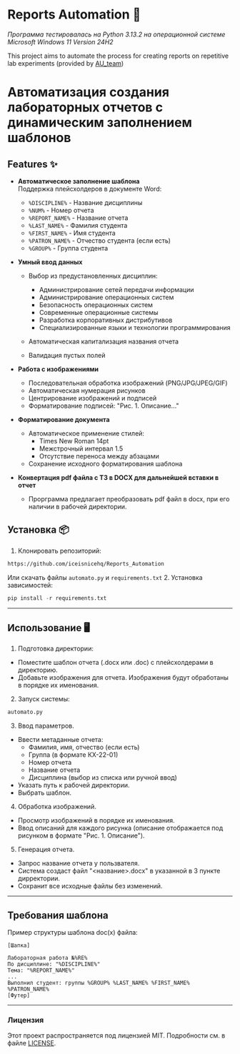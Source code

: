 # Reports Automation 📄
_Программа тестировалась на _Python 3.13.2_ на операционной системе Microsoft Windows 11 Version 24H2_

This project aims to automate the process for creating reports on repetitive lab experiments (provided by [AU_team](https://au-team.ru/))

# **Автоматизация создания лабораторных отчетов с динамическим заполнением шаблонов**
## Features ✨
- **Автоматическое заполнение шаблона**  
  Поддержка плейсхолдеров в документе Word:
  - `%DISCIPLINE%` - Название дисциплины
  - `%NUM%` - Номер отчета
  - `%REPORT_NAME%` - Название отчета
  - `%LAST_NAME%` - Фамилия студента
  - `%FIRST_NAME%` - Имя студента
  - `%PATRON_NAME%` - Отчество студента (если есть)
  - `%GROUP%` - Группа студента
  
- **Умный ввод данных**
  - Выбор из предустановленных дисциплин:
     - Администрирование сетей передачи информации
     - Администрирование операционных систем
     - Безопасность операционных систем
     - Современные операционные системы
     - Разработка корпоративных дистрибутивов
     - Специализированные языки и технологии программирования
   
  - Автоматическая капитализация названия отчета
  - Валидация пустых полей

- **Работа с изображениями**  
  - Последовательная обработка изображений (PNG/JPG/JPEG/GIF)
  - Автоматическая нумерация рисунков
  - Центрирование изображений и подписей
  - Форматирование подписей: "Рис. 1. Описание..."

- **Форматирование документа**  
  - Автоматическое применение стилей:
    - Times New Roman 14pt
    - Межстрочный интервал 1.5
    - Отсутствие переноса между абзацами
  - Сохранение исходного форматирования шаблона

- **Конвертация pdf файла с ТЗ в DOCX для дальнейшей вставки в отчет**
  - Прорграмма предлагает преобразовать pdf файл в docx, при его наличии в рабочей директории.
  
## Установка 📦
1. Клонировать репозиторий:
```bash
https://github.com/iceisnicehq/Reports_Automation
```
Или скачать файлы `automato.py` и `requirements.txt`
2. Установка зависимостей:
```python
pip install -r requirements.txt
```
---
## Использование 🖥️
1. Подготовка директории:
  - Поместите шаблон отчета (.docx или .doc) с плейсхолдерами в директорию.
  - Добавьте изображения для отчета. Изображения будут обработаны в порядке их именования.
2. Запуск системы:
```python
automato.py
```
3. Ввод параметров.
- Ввести метаданные отчета:
   - Фамилия, имя, отчество (если есть)
   - Группа (в формате КХ-22-01)
   - Номер отчета
   - Название отчета
   - Дисциплина (выбор из списка или ручной ввод)
- Указать путь к рабочей директории.
- Выбрать шаблон.
4. Обработка изображений.
- Просмотр изображений в порядке их именования.
- Ввод описаний для каждого рисунка (описание отображается под рисунком в формате "Рис. 1. Описание").
5. Генерация отчета.
  - Запрос название отчета у пользвателя.
  - Система создаст файл "<название>.docx" в указанной в 3 пункте дирректории.
  - Сохранит все исходные файлы без изменений.
---
## Требования шаблона
Пример структуры шаблона doc(x) файла:
```text
[Шапка]

Лабораторная работа №%RE%
По дисциплине: "%DISCIPLINE%"
Тема: "%REPORT_NAME%"
...
Выполнил студент: группы %GROUP% %LAST_NAME% %FIRST_NAME% %PATRON_NAME%
[Футер]
```
---
### Лицензия
Этот проект распространяется под лицензией MIT. Подробности см. в файле [LICENSE](https://github.com/iceisnicehq/Reports_Automation/blob/main/LICENSE).
